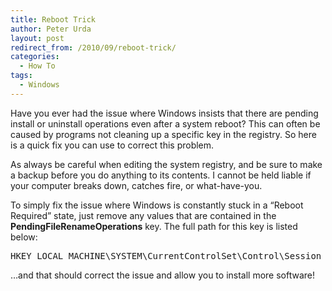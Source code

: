 ```yaml
---
title: Reboot Trick
author: Peter Urda
layout: post
redirect_from: /2010/09/reboot-trick/
categories:
  - How To
tags:
  - Windows
---
```

Have you ever had the issue where Windows insists that there are pending install or uninstall operations even after a system reboot? This can often be caused by programs not cleaning up a specific key in the registry. So here is a quick fix you can use to correct this problem.

As always be careful when editing the system registry, and be sure to make a backup before you do anything to its contents. I cannot be held liable if your computer breaks down, catches fire, or what-have-you.

To simply fix the issue where Windows is constantly stuck in a &#8220;Reboot Required&#8221; state, just remove any values that are contained in the **PendingFileRenameOperations** key. The full path for this key is listed below:

<pre class="brush: powershell; title: ; notranslate" title="">HKEY_LOCAL_MACHINE\SYSTEM\CurrentControlSet\Control\Session Manager\PendingFileRenameOperations
</pre>

&#8230;and that should correct the issue and allow you to install more software!
